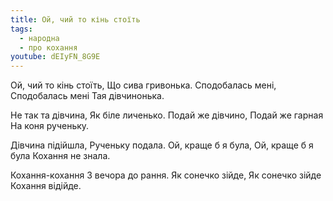 ```yaml
---
title: Ой, чий то кінь стоїть
tags:
  - народна
  - про кохання
youtube: dEIyFN_8G9E
---
```

Ой, чий то кінь стоїть,
Що сива гривонька.
Сподобалась мені,
Сподобалась мені
Тая дівчинонька.

Не так та дівчина,
Як біле личенько.
Подай же дівчино,
Подай же гарная
На коня рученьку.

Дівчина підійшла,
Рученьку подала.
Ой, краще б я була,
Ой, краще б я була
Кохання не знала.

Кохання-кохання
З вечора до рання.
Як сонечко зійде,
Як сонечко зійде
Кохання відійде.

